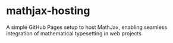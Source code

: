 # mathjax-hosting
A simple GitHub Pages setup to host MathJax, enabling seamless integration of mathematical typesetting in web projects
